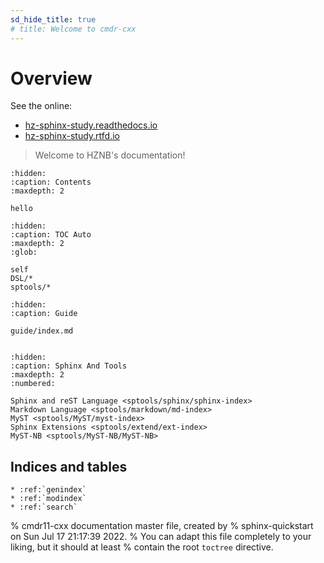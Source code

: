 ```yaml
---
sd_hide_title: true
# title: Welcome to cmdr-cxx
---
```



# Overview

See the online: 

- [hz-sphinx-study.readthedocs.io](https://hz-sphinx-study.readthedocs.io)
- [hz-sphinx-study.rtfd.io](https://hz-sphinx-study.rtfd.io)

> Welcome to HZNB's documentation!

```{toctree}
:hidden:
:caption: Contents
:maxdepth: 2

hello
```

```{toctree}
:hidden:
:caption: TOC Auto
:maxdepth: 2
:glob:

self
DSL/*
sptools/*
```

```{toctree}
:hidden:
:caption: Guide

guide/index.md
```


```{rubric} Additional resources
```

```{toctree}
:hidden:
:caption: Sphinx And Tools
:maxdepth: 2
:numbered:

Sphinx and reST Language <sptools/sphinx/sphinx-index>
Markdown Language <sptools/markdown/md-index>
MyST <sptools/MyST/myst-index>
Sphinx Extensions <sptools/extend/ext-index>
MyST-NB <sptools/MyST-NB/MyST-NB>
```

## Indices and tables

```{eval-rst}
* :ref:`genindex`
* :ref:`modindex`
* :ref:`search`
```


  



[cmdr*-go*]: https://github.com/hedzr/cmdr/
[cmdr*-cs*]: https://github.com/hedzr/Cmdr.Core/
[cmdr*-cc*]: https://github.com/hedzr/cmdr-cxx/


% cmdr11-cxx documentation master file, created by
%   sphinx-quickstart on Sun Jul 17 21:17:39 2022.
%   You can adapt this file completely to your liking, but it should at least
%   contain the root `toctree` directive.

